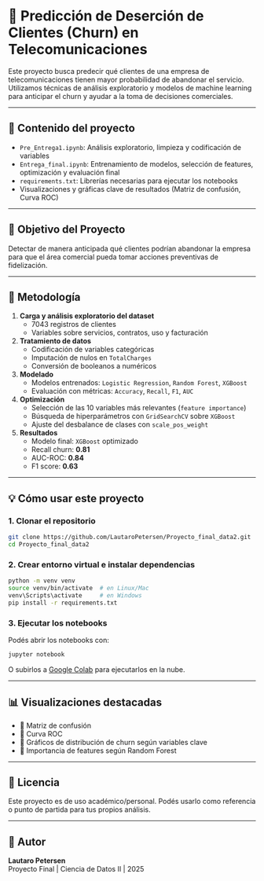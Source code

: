 
# 🔎 Predicción de Deserción de Clientes (Churn) en Telecomunicaciones

Este proyecto busca predecir qué clientes de una empresa de telecomunicaciones tienen mayor probabilidad de abandonar el servicio. Utilizamos técnicas de análisis exploratorio y modelos de machine learning para anticipar el churn y ayudar a la toma de decisiones comerciales.

---

## 📁 Contenido del proyecto

- `Pre_Entrega1.ipynb`: Análisis exploratorio, limpieza y codificación de variables
- `Entrega_final.ipynb`: Entrenamiento de modelos, selección de features, optimización y evaluación final
- `requirements.txt`: Librerías necesarias para ejecutar los notebooks
- Visualizaciones y gráficas clave de resultados (Matriz de confusión, Curva ROC)

---

## 🎯 Objetivo del Proyecto

Detectar de manera anticipada qué clientes podrían abandonar la empresa para que el área comercial pueda tomar acciones preventivas de fidelización.

---

## 🧠 Metodología

1. **Carga y análisis exploratorio del dataset**
   - 7043 registros de clientes
   - Variables sobre servicios, contratos, uso y facturación
2. **Tratamiento de datos**
   - Codificación de variables categóricas
   - Imputación de nulos en `TotalCharges`
   - Conversión de booleanos a numéricos
3. **Modelado**
   - Modelos entrenados: `Logistic Regression`, `Random Forest`, `XGBoost`
   - Evaluación con métricas: `Accuracy`, `Recall`, `F1`, `AUC`
4. **Optimización**
   - Selección de las 10 variables más relevantes (`feature importance`)
   - Búsqueda de hiperparámetros con `GridSearchCV` sobre `XGBoost`
   - Ajuste del desbalance de clases con `scale_pos_weight`
5. **Resultados**
   - Modelo final: `XGBoost` optimizado
   - Recall churn: **0.81**
   - AUC-ROC: **0.84**
   - F1 score: **0.63**

---

## 💡 Cómo usar este proyecto

### 1. Clonar el repositorio

```bash
git clone https://github.com/LautaroPetersen/Proyecto_final_data2.git
cd Proyecto_final_data2
```

### 2. Crear entorno virtual e instalar dependencias

```bash
python -m venv venv
source venv/bin/activate  # en Linux/Mac
venv\Scripts\activate     # en Windows
pip install -r requirements.txt
```

### 3. Ejecutar los notebooks

Podés abrir los notebooks con:

```bash
jupyter notebook
```

O subirlos a [Google Colab](https://colab.research.google.com) para ejecutarlos en la nube.

---

## 📊 Visualizaciones destacadas

- 🔹 Matriz de confusión
- 🔹 Curva ROC
- 🔹 Gráficos de distribución de churn según variables clave
- 🔹 Importancia de features según Random Forest

---

## 📘 Licencia

Este proyecto es de uso académico/personal. Podés usarlo como referencia o punto de partida para tus propios análisis.

---

## 🙌 Autor

**Lautaro Petersen**  
Proyecto Final | Ciencia de Datos II | 2025
